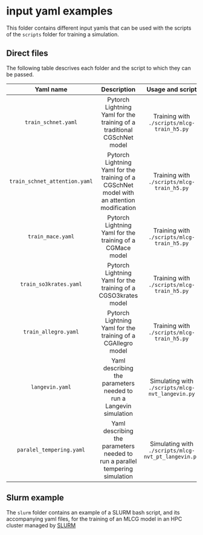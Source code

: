 # input yaml examples

This folder contains different input yamls that can be used with the scripts of the `scripts` folder for training a simulation.

## Direct files

The following table descrives each folder and the script to which they can be passed.

| Yaml name | Description | Usage and script | Example |
| :---------: | :---------: | :-------------: | :-------------: |
|`train_schnet.yaml`| Pytorch Lightning Yaml for the training of a traditional CGSchNet model |Training with `./scripts/mlcg-train_h5.py`|`mlcg-train_h5.py fit --config train_schnet_atention.yaml`|
|`train_schnet_attention.yaml`| Pytorch Lightning Yaml for the training of a CGSchNet model with an attention modification  | Training with `./scripts/mlcg-train_h5.py` |`mlcg-train_h5.py fit --config train_schnet_atention.yaml`|
|`train_mace.yaml`| Pytorch Lightning Yaml for the training of a CGMace model | Training with `./scripts/mlcg-train_h5.py` |`mlcg-train_h5.py fit --config train_mace.yaml`|
|`train_so3krates.yaml`| Pytorch Lightning Yaml for the training of a CGSO3krates model | Training with `./scripts/mlcg-train_h5.py` |`mlcg-train_h5.py fit --config train_so3krates.yaml`|
|`train_allegro.yaml`| Pytorch Lightning Yaml for the training of a CGAllegro model | Training with `./scripts/mlcg-train_h5.py` |`mlcg-train_h5.py fit --config train_allegro.yaml`|
|`langevin.yaml`|Yaml describing the parameters needed to run a Langevin simulation |Simulating with `./scripts/mlcg-nvt_langevin.py`|`mlcg-nvt_langevin.py --config langevin.yaml`|
|`paralel_tempering.yaml`| Yaml describing the parameters needed to run a parallel tempering simulation |Simulating with `./scripts/mlcg-nvt_pt_langevin.py`|`mlcg-nvt_pt_langevin.py --config parallel_tempering.yaml`|

## Slurm example

The `slurm` folder contains an example of a SLURM bash script, and its accompanying yaml files, for the training of an MLCG model in an HPC cluster managed by [SLURM](https://slurm.schedmd.com/documentation.html)
